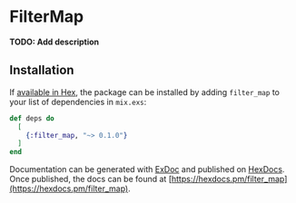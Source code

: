 # FilterMap

**TODO: Add description**

## Installation

If [available in Hex](https://hex.pm/docs/publish), the package can be installed
by adding `filter_map` to your list of dependencies in `mix.exs`:

```elixir
def deps do
  [
    {:filter_map, "~> 0.1.0"}
  ]
end
```

Documentation can be generated with [ExDoc](https://github.com/elixir-lang/ex_doc)
and published on [HexDocs](https://hexdocs.pm). Once published, the docs can
be found at [https://hexdocs.pm/filter_map](https://hexdocs.pm/filter_map).

